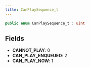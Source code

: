 ```yaml
---
title: CanPlaySequence_t
---
```


```csharp
public enum CanPlaySequence_t : uint
```

## Fields

- **CANNOT_PLAY**: 0
- **CAN_PLAY_ENQUEUED**: 2
- **CAN_PLAY_NOW**: 1

